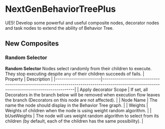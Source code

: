# NextGenBehaviorTreePlus
UE5! Develop some powerful and useful composite nodes, decorator nodes and task nodes to extend the ability of Behavior Tree.

## New Composites
### Random Selector
**Random Selector** Nodes select randomly from their children to execute. They stop executing despite any of their children succeeds of fails.
| Property              | Description                                                                                                                                  |
|-----------------------|----------------------------------------------------------------------------------------------------------------------------------------------|
| Apply decorator Scope | If set, all Decorators in the branch below will be removed when execution flow leaves the branch (Decorators on this node are not affected). |
| Node Name             | The name the node should display in the Behavior Tree graph.                                                                                 |
| Weights               | Weights of children when the node is using weight random algorithm.                                                                          |
| bUseWeights           | The node will ues weight random algorithm to select from its children (by default, each of the children has the same possibility).           |
